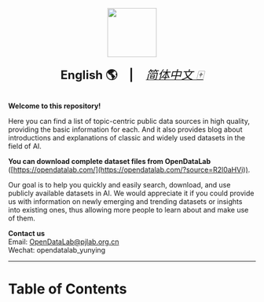 <div align="center">
  <img src="https://mmbiz.qpic.cn/mmbiz_gif/7yjDpC9UfD5Fk0NBJ7dbXDia22rOZUkW96YCA68Gp4IBtguxRGoExUAj8tH5Qd8eibGpnQqjIGQ2P8eHgOibibyS1w/640?wx_fmt=gif&wxfrom=5&wx_lazy=1" height="100"/>
  <div>&nbsp;</div>
  <div align="center">
    <b><font size="5">English 🌎</font></b>
    <sup>
    </sup>
    &nbsp;&nbsp;&nbsp;&nbsp;
        <b><font size="5"> | </font></b>
    <sup>
    </sup>
    &nbsp;&nbsp;&nbsp;&nbsp;
      <a href="https://github.com/opendatalab/opendatalab-datasets/blob/main/introduction%20CN.md">
        <i><font size="5">简体中文 🀄</font></i>
      </a>
</div>
<div>&nbsp;</div>
</div>

**Welcome to this repository!**    

Here you can find a list of topic-centric public data sources in high quality, providing the basic information for each. And it also provides blog about introductions and explanations of classic and widely used datasets in the field of AI. 

**You can download complete dataset files from OpenDataLab** ([https://opendatalab.com/](https://opendatalab.com/?source=R2l0aHVi)). 

Our goal is to help you quickly and easily search, download, and use publicly available datasets in AI. We would appreciate it if you could provide us with information on newly emerging and trending datasets or insights into existing ones, thus allowing more people to learn about and make use of them.

**Contact us**  
Email: OpenDataLab@pjlab.org.cn  
Wechat: opendatalab_yunying

---

# Table of Contents




